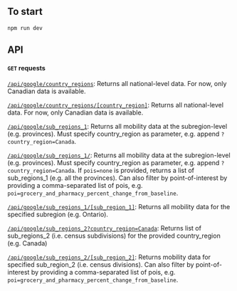 ## To start

`npm run dev`

## API

#### `GET` requests

[`/api/google/country_regions`](https://mobilitygap.ca/api/google/country_regions): Returns all national-level data. For now, only Canadian data is available.

[`/api/google/country_regions/[country_region]`](https://mobilitygap.ca/api/google/country_regions/Canada): Returns all national-level data. For now, only Canadian data is available.

[`/api/google/sub_regions_1`](https://mobilitygap.ca/api/google/sub_regions_1?country_region=Canada): Returns all mobility data at the subregion-level (e.g. provinces). Must specify country_region as parameter, e.g. append `?country_region=Canada`.

[`/api/google/sub_regions_1/`](https://mobilitygap.ca/api/google/sub_regions_1?country_region=Canada): Returns all mobility data at the subregion-level (e.g. provinces). Must specify country_region as parameter, e.g. append `?country_region=Canada`. If `pois=none` is provided, returns a list of sub_regions_1 (e.g. all the provinces). Can also filter by point-of-interest by providing a comma-separated list of pois, e.g. `poi=grocery_and_pharmacy_percent_change_from_baseline`.

[`/api/google/sub_regions_1/[sub_region_1]`](https://mobilitygap.ca/api/google/sub_regions_1/Ontario): Returns all mobility data for the specified subregion (e.g. Ontario).

[`/api/google/sub_regions_2?country_region=Canada`](https://mobilitygap.ca/api/google/sub_regions_2?country_region=Canada): Returns list of sub_regions_2 (i.e. census subdivisions) for the provided country_region (e.g. Canada)

[`/api/google/sub_regions_2/[sub_region_2]`](https://mobilitygap.ca/api/google/sub_regions_2/Division%20No.%201%20-%20Medicine%20Hata): Returns mobility data for specified sub_region_2 (i.e. census divisions). Can also filter by point-of-interest by providing a comma-separated list of pois, e.g. `poi=grocery_and_pharmacy_percent_change_from_baseline`.
